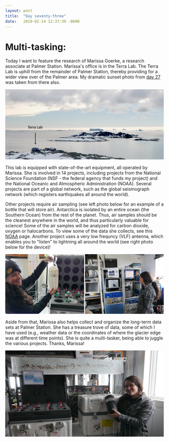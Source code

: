 ```yaml
---
layout: post
title:  "Day seventy-three"
date:   2019-02-14 12:37:39 -0600
---
```

# Multi-tasking:   
Today I want to feature the research of Marissa Goerke, a research associate at Palmer Station. Marissa's office is in the Terra Lab. The Terra Lab is uphill from the remainder of Palmer Station, thereby providing for a wider view over of the Palmer area. My dramatic sunset photo from [day 27](https://natasjavgestel.github.io/blog/2018/12/30/day-twentyseven) was taken from there also. 

![Terra Lab with view](/assets/blog_photos/190214/TerraLab.jpg)

This lab is equipped with state-of-the-art equipment, all operated by Marissa. She is involved in 14 projects, including projects from the National Science Foundation (NSF - the federal agency that funds my project) and the National Oceanic and Atmospheric Administration (NOAA). Several projects are part of a global network, such as the global seismograph network (which registers earthquakes all around the world). 

Other projects require air sampling (see left photo below for an example of a bottle that will store air). Antarctica is isolated by an entire ocean (the Southern Ocean) from the rest of the planet. Thus, air samples should be the cleanest anywhere in the world, and thus particularly valuable for science! Some of the air samples will be analyzed for carbon dioxide, oxygen or halocarbons. To view some of the data she collects, see this [NOAA](https://www.esrl.noaa.gov/gmd/dv/iadv/) page. Another project uses a very low frequncy (VLF) antenna, which enables you to "listen" to lightning all around the world (see right photo below for the device)!

![Monitoring equipment](/assets/blog_photos/190214/Marissa.jpg)

Aside from that, Marissa also helps collect and organize the long-term data sets at Palmer Station. She has a treasure trove of data, some of which I have used (e.g., weather data or the coordinates of where the glacier edge was at different time points). She is quite a multi-tasker, being able to juggle the various projects. Thanks, Marissa!

![Air sampling](/assets/blog_photos/190214/Marissa_AirSampling.jpg)
